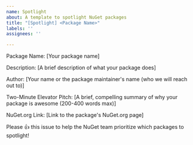 ```yaml
---
name: Spotlight
about: A template to spotlight NuGet packages
title: "[Spotlight] <Package Name>"
labels: ''
assignees: ''

---
```


Package Name:
[Your package name]

Description:
[A brief description of what your package does]

Author:
[Your name or the package maintainer's name (who we will reach out to)]

Two-Minute Elevator Pitch:
[A brief, compelling summary of why your package is awesome (200-400 words max)]

NuGet.org Link:
[Link to the package's NuGet.org page]

Please 👍 this issue to help the NuGet team prioritize which packages to spotlight!
